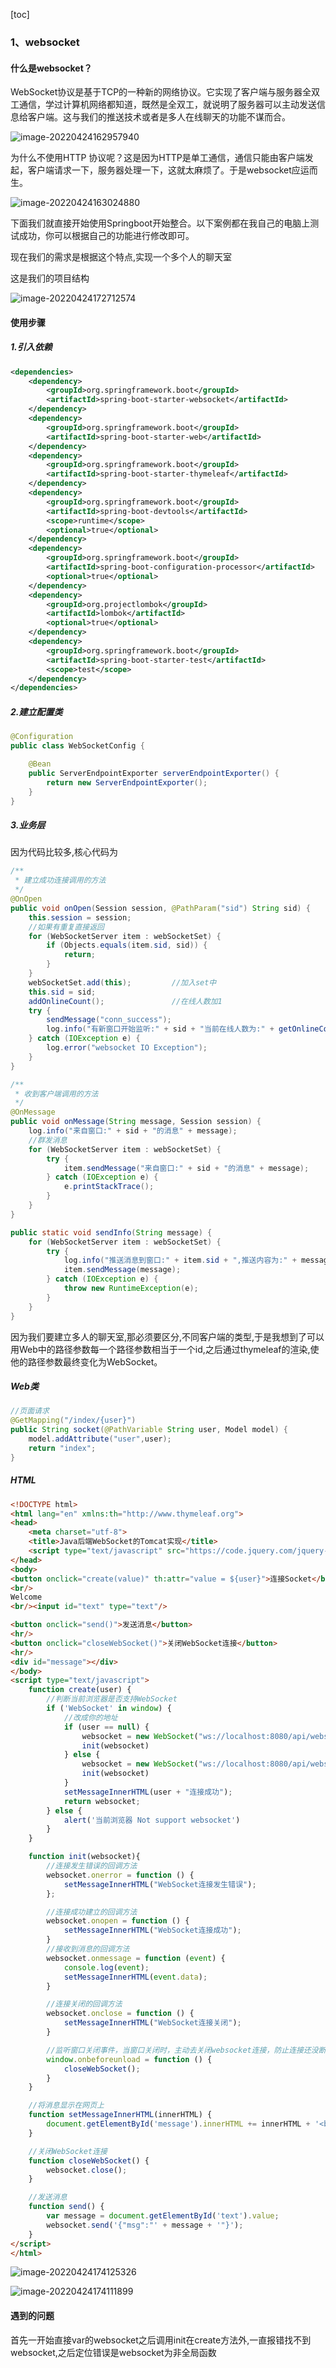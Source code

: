 [toc]

### 1、websocket

#### 什么是websocket？

WebSocket协议是基于TCP的一种新的网络协议。它实现了客户端与服务器全双工通信，学过计算机网络都知道，既然是全双工，就说明了服务器可以主动发送信息给客户端。这与我们的推送技术或者是多人在线聊天的功能不谋而合。

![image-20220424162957940](C:\Users\Administrator\AppData\Roaming\Typora\typora-user-images\image-20220424162957940.png)

为什么不使用HTTP 协议呢？这是因为HTTP是单工通信，通信只能由客户端发起，客户端请求一下，服务器处理一下，这就太麻烦了。于是websocket应运而生。

![image-20220424163024880](C:\Users\Administrator\AppData\Roaming\Typora\typora-user-images\image-20220424163024880.png)

下面我们就直接开始使用Springboot开始整合。以下案例都在我自己的电脑上测试成功，你可以根据自己的功能进行修改即可。

现在我们的需求是根据这个特点,实现一个多个人的聊天室

这是我们的项目结构

![image-20220424172712574](C:\Users\Administrator\AppData\Roaming\Typora\typora-user-images\image-20220424172712574.png)

#### 使用步骤

##### 1.引入依赖

```xml
<dependencies>
    <dependency>
        <groupId>org.springframework.boot</groupId>
        <artifactId>spring-boot-starter-websocket</artifactId>
    </dependency>
    <dependency>
        <groupId>org.springframework.boot</groupId>
        <artifactId>spring-boot-starter-web</artifactId>
    </dependency>
    <dependency>
        <groupId>org.springframework.boot</groupId>
        <artifactId>spring-boot-starter-thymeleaf</artifactId>
    </dependency>
    <dependency>
        <groupId>org.springframework.boot</groupId>
        <artifactId>spring-boot-devtools</artifactId>
        <scope>runtime</scope>
        <optional>true</optional>
    </dependency>
    <dependency>
        <groupId>org.springframework.boot</groupId>
        <artifactId>spring-boot-configuration-processor</artifactId>
        <optional>true</optional>
    </dependency>
    <dependency>
        <groupId>org.projectlombok</groupId>
        <artifactId>lombok</artifactId>
        <optional>true</optional>
    </dependency>
    <dependency>
        <groupId>org.springframework.boot</groupId>
        <artifactId>spring-boot-starter-test</artifactId>
        <scope>test</scope>
    </dependency>
</dependencies>
```

##### 2.建立配置类

```java
@Configuration
public class WebSocketConfig {

    @Bean
    public ServerEndpointExporter serverEndpointExporter() {
        return new ServerEndpointExporter();
    }
}
```

##### 3.业务层

因为代码比较多,核心代码为

```java
/**
 * 建立成功连接调用的方法
 */
@OnOpen
public void onOpen(Session session, @PathParam("sid") String sid) {
    this.session = session;
    //如果有重复直接返回
    for (WebSocketServer item : webSocketSet) {
        if (Objects.equals(item.sid, sid)) {
            return;
        }
    }
    webSocketSet.add(this);         //加入set中
    this.sid = sid;
    addOnlineCount();               //在线人数加1
    try {
        sendMessage("conn_success");
        log.info("有新窗口开始监听:" + sid + "当前在线人数为:" + getOnlineCount());
    } catch (IOException e) {
        log.error("websocket IO Exception");
    }
}

/**
 * 收到客户端调用的方法
 */
@OnMessage
public void onMessage(String message, Session session) {
    log.info("来自窗口:" + sid + "的消息" + message);
    //群发消息
    for (WebSocketServer item : webSocketSet) {
        try {
            item.sendMessage("来自窗口:" + sid + "的消息" + message);
        } catch (IOException e) {
            e.printStackTrace();
        }
    }
}

public static void sendInfo(String message) {
    for (WebSocketServer item : webSocketSet) {
        try {
            log.info("推送消息到窗口:" + item.sid + ",推送内容为:" + message);
            item.sendMessage(message);
        } catch (IOException e) {
            throw new RuntimeException(e);
        }
    }
}
```

因为我们要建立多人的聊天室,那必须要区分,不同客户端的类型,于是我想到了可以用Web中的路径参数每一个路径参数相当于一个id,之后通过thymeleaf的渲染,使他的路径参数最终变化为WebSocket。

##### Web类

```java
//页面请求
@GetMapping("/index/{user}")
public String socket(@PathVariable String user, Model model) {
    model.addAttribute("user",user);
    return "index";
}
```

##### HTML

```html
<!DOCTYPE html>
<html lang="en" xmlns:th="http://www.thymeleaf.org">
<head>
    <meta charset="utf-8">
    <title>Java后端WebSocket的Tomcat实现</title>
    <script type="text/javascript" src="https://code.jquery.com/jquery-3.6.0.min.js"></script>
</head>
<body>
<button onclick="create(value)" th:attr="value = ${user}">连接Socket</button>
<br/>
Welcome
<br/><input id="text" type="text"/>

<button onclick="send()">发送消息</button>
<hr/>
<button onclick="closeWebSocket()">关闭WebSocket连接</button>
<hr/>
<div id="message"></div>
</body>
<script type="text/javascript">
    function create(user) {
        //判断当前浏览器是否支持WebSocket
        if ('WebSocket' in window) {
            //改成你的地址
            if (user == null) {
                websocket = new WebSocket("ws://localhost:8080/api/websocket/101");
                init(websocket)
            } else {
                websocket = new WebSocket("ws://localhost:8080/api/websocket/" + user);
                init(websocket)
            }
            setMessageInnerHTML(user + "连接成功");
            return websocket;
        } else {
            alert('当前浏览器 Not support websocket')
        }
    }

    function init(websocket){
        //连接发生错误的回调方法
        websocket.onerror = function () {
            setMessageInnerHTML("WebSocket连接发生错误");
        };

        //连接成功建立的回调方法
        websocket.onopen = function () {
            setMessageInnerHTML("WebSocket连接成功");
        }
        //接收到消息的回调方法
        websocket.onmessage = function (event) {
            console.log(event);
            setMessageInnerHTML(event.data);
        }

        //连接关闭的回调方法
        websocket.onclose = function () {
            setMessageInnerHTML("WebSocket连接关闭");
        }

        //监听窗口关闭事件，当窗口关闭时，主动去关闭websocket连接，防止连接还没断开就关闭窗口，server端会抛异常。
        window.onbeforeunload = function () {
            closeWebSocket();
        }
    }

    //将消息显示在网页上
    function setMessageInnerHTML(innerHTML) {
        document.getElementById('message').innerHTML += innerHTML + '<br/>';
    }

    //关闭WebSocket连接
    function closeWebSocket() {
        websocket.close();
    }

    //发送消息
    function send() {
        var message = document.getElementById('text').value;
        websocket.send('{"msg":"' + message + '"}');
    }
</script>
</html>
```

![image-20220424174125326](C:\Users\Administrator\AppData\Roaming\Typora\typora-user-images\image-20220424174125326.png)

![image-20220424174111899](C:\Users\Administrator\AppData\Roaming\Typora\typora-user-images\image-20220424174111899.png)

#### 遇到的问题

首先一开始直接var的websocket之后调用init在create方法外,一直报错找不到websocket,之后定位错误是websocket为非全局函数